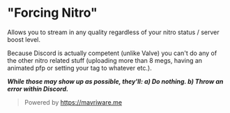 # "Forcing Nitro"
Allows you to stream in any quality regardless of your nitro status / server boost level.

Because Discord is actually competent (unlike Valve) you can't do any of the other nitro related stuff (uploading more than 8 megs, having an animated pfp or setting your tag to whatever etc.). 

_**While those may show up as possible, they'll:
a) Do nothing.
b) Throw an error within Discord.**_

> Powered by https://mavriware.me
